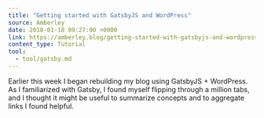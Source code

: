 ```yaml
---
title: "Getting started with GatsbyJS and WordPress"
source: Amberley
date: 2018-01-18 09:27:00 +0000
link: https://amberley.blog/getting-started-with-gatsbyjs-and-wordpress/
content_type: Tutorial
tool:
  - tool/gatsby.md
---
```

Earlier this week I began rebuilding my blog using GatsbyJS + WordPress. As I familiarized with Gatsby, I found myself flipping through a million tabs, and I thought it might be useful to summarize concepts and to aggregate links I found helpful.






